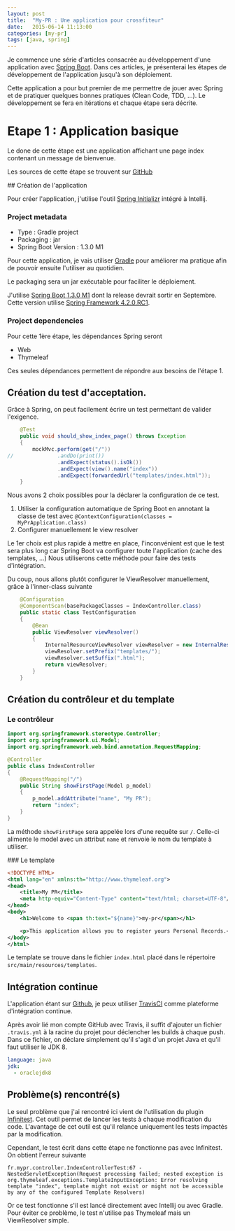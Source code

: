 ```yaml
---
layout: post
title:  "My-PR : Une application pour crossfiteur"
date:   2015-06-14 11:13:00
categories: [my-pr]
tags: [java, spring]
---
```


Je commence une série d'articles consacrée au développement d'une application avec [Spring Boot](http://projects.spring.io/spring-boot/). 
Dans ces articles, je présenterai les étapes de développement de l'application jusqu'à son déploiement.

Cette application a pour but premier de me permettre de jouer avec Spring et de pratiquer quelques bonnes pratiques (Clean Code, TDD, ...).
Le développement se fera en itérations et chaque étape sera décrite.

# Etape 1 : Application basique
 
Le done de cette étape est une application affichant une page index contenant un message de bienvenue.

Les sources de cette étape se trouvent sur [GitHub](https://github.com/jgiovaresco/my-pr/tree/step1) 

## Création de l'application

Pour créer l'application, j'utilise l'outil [Spring Initializr](https://start.spring.io) intégré à Intellij.

### Project metadata

 * Type : Gradle project
 * Packaging : jar
 * Spring Boot Version : 1.3.0 M1
 
Pour cette application, je vais utiliser [Gradle](https://gradle.org/) pour améliorer ma pratique afin de pouvoir ensuite l'utiliser au quotidien. 

Le packaging sera un jar exécutable pour faciliter le déploiement.

J'utilise [Spring Boot 1.3.0 M1](https://spring.io/blog/2015/06/12/spring-boot-1-3-0-m1-available-now) dont la release devrait sortir en Septembre. 
Cette version utilise [Spring Framework 4.2.0.RC1](https://spring.io/blog/2015/05/26/spring-framework-4-2-goes-rc1).

### Project dependencies

Pour cette 1ère étape, les dépendances Spring seront 

 * Web
 * Thymeleaf 

Ces seules dépendances permettent de répondre aux besoins de l'étape 1.
 
## Création du test d'acceptation.

Grâce à Spring, on peut facilement écrire un test permettant de valider l'exigence.

```java
	@Test
	public void should_show_index_page() throws Exception
	{
		mockMvc.perform(get("/"))
//				.andDo(print())
				.andExpect(status().isOk())
				.andExpect(view().name("index"))
				.andExpect(forwardedUrl("templates/index.html"));
	}
```

Nous avons 2 choix possibles pour la déclarer la configuration de ce test. 
 
  1. Utiliser la configuration automatique de Spring Boot en annotant la classe de test avec ``@ContextConfiguration(classes = MyPrApplication.class)``
  2. Configurer manuellement le view resolver
  
Le 1er choix est plus rapide à mettre en place, l'inconvénient est que le test sera plus long car Spring Boot va configurer toute l'application (cache des templates, ...)
Nous utiliserons cette méthode pour faire des tests d'intégration.

Du coup, nous allons plutôt configurer le ViewResolver manuellement, grâce à l'inner-class suivante

```java
	@Configuration
	@ComponentScan(basePackageClasses = IndexController.class)
	public static class TestConfiguration
	{
		@Bean
		public ViewResolver viewResolver()
		{
			InternalResourceViewResolver viewResolver = new InternalResourceViewResolver();
			viewResolver.setPrefix("templates/");
			viewResolver.setSuffix(".html");
			return viewResolver;
		}
	}
```
 
## Création du contrôleur et du template

### Le contrôleur

```java
import org.springframework.stereotype.Controller;
import org.springframework.ui.Model;
import org.springframework.web.bind.annotation.RequestMapping;

@Controller
public class IndexController
{
	@RequestMapping("/")
	public String showFirstPage(Model p_model)
	{
		p_model.addAttribute("name", "My PR");
		return "index";
	}
}
```

La méthode ``showFirstPage`` sera appelée lors d'une requête sur ``/``. Celle-ci alimente le model avec un attribut ``name`` et renvoie le 
nom du template à utiliser.

### Le template

```xml
<!DOCTYPE HTML>
<html lang="en" xmlns:th="http://www.thymeleaf.org">
<head>
	<title>My PR</title>
	<meta http-equiv="Content-Type" content="text/html; charset=UTF-8"/>
</head>
<body>
	<h1>Welcome to <span th:text="${name}">my-pr</span></h1>

	<p>This application allows you to register yours Personal Records.</p>
</body>
</html>
```

Le template se trouve dans le fichier ``index.html`` placé dans le répertoire ``src/main/resources/templates``.

## Intégration continue

L'application étant sur [Github](https://github.com/jgiovaresco), je peux utiliser [TravisCI](https://travis-ci.org/) comme plateforme d'intégration continue.

Après avoir lié mon compte GitHub avec Travis, il suffit d'ajouter un fichier ``.travis.yml`` à la racine du projet pour déclencher les builds à chaque push.
Dans ce fichier, on déclare simplement qu'il s'agit d'un projet Java et qu'il faut utiliser le JDK 8.

```yaml
language: java
jdk:
  - oraclejdk8
```

## Problème(s) rencontré(s)

Le seul problème que j'ai rencontré ici vient de l'utilisation du plugin [Infinitest](https://infinitest.github.io/). Cet outil permet de lancer les tests à chaque modification du code.
L'avantage de cet outil est qu'il relance uniquement les tests impactés par la modification.  

Cependant, le test écrit dans cette étape ne fonctionne pas avec Infinitest. On obtient l'erreur suivante
 
```
fr.mypr.controller.IndexControllerTest:67 - NestedServletException(Request processing failed; nested exception is org.thymeleaf.exceptions.TemplateInputException: Error resolving template "index", template might not exist or might not be accessible by any of the configured Template Resolvers)
```

Or ce test fonctionne s'il est lancé directement avec Intellij ou avec Gradle.
Pour éviter ce problème, le test n'utilise pas Thymeleaf mais un ViewResolver simple.

 